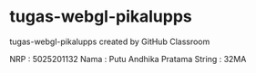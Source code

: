 # tugas-webgl-pikalupps
tugas-webgl-pikalupps created by GitHub Classroom

NRP : 5025201132
Nama : Putu Andhika Pratama
String : 32MA
